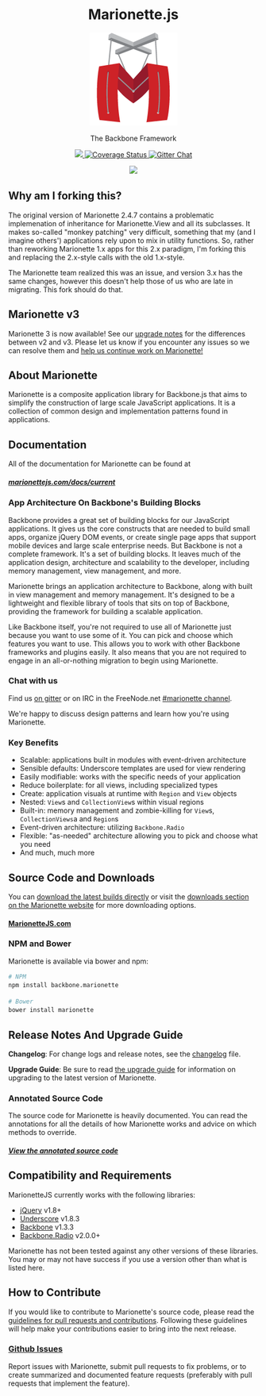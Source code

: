 <h1 align="center">Marionette.js</h1>
<p align="center">
  <img title="backbone marionette" src='https://github.com/marionettejs/backbone.marionette/raw/master/marionette-logo.png' />
</p>
<p align="center">The Backbone Framework</p>
<p align="center">
  <a title='Build Status' href="https://travis-ci.org/marionettejs/backbone.marionette">
    <img src='https://secure.travis-ci.org/marionettejs/backbone.marionette.svg?branch=master' />
  </a>
  <a href='https://coveralls.io/r/marionettejs/backbone.marionette'>
    <img src='https://img.shields.io/coveralls/marionettejs/backbone.marionette.svg' alt='Coverage Status' />
  </a>
  <a href='https://gitter.im/marionettejs/backbone.marionette?utm_source=badge&utm_medium=badge&utm_campaign=pr-badge&utm_content=body_badge'>
    <img src='https://badges.gitter.im/Join%20Chat.svg' alt='Gitter Chat' />
  </a>
</p>
<p align="center">
  <img src='https://saucelabs.com/browser-matrix/marionettejs.svg' alt'Cross Browser Tesing' />
</p>

## Why am I forking this?

The original version of Marionette 2.4.7 contains a problematic implemenation of inheritance for Marionette.View and all its subclasses. It makes so-called "monkey patching" very difficult, something that my (and I imagine others') applications rely upon to mix in utility functions. So, rather than reworking Marionette 1.x apps for this 2.x paradigm, I'm forking this and replacing the 2.x-style calls with the old 1.x-style.

The Marionette team realized this was an issue, and version 3.x has the same changes, however this doesn't help those of us who are late in migrating. This fork should do that.

## Marionette v3

Marionette 3 is now available! See our
[upgrade notes](http://marionettejs.com/docs/v3.0.0) for the differences between
v2 and v3. Please let us know if you encounter any issues so we can resolve
them and
[help us continue work on Marionette!](https://github.com/marionettejs/backbone.marionette/milestones/v3.x)

## About Marionette

Marionette is a composite application library for Backbone.js that
aims to simplify the construction of large scale JavaScript applications.
It is a collection of common design and implementation patterns found in
applications.

## Documentation

All of the documentation for Marionette can be found at

##### [marionettejs.com/docs/current](http://marionettejs.com/docs/current)

### App Architecture On Backbone's Building Blocks

Backbone provides a great set of building blocks for our JavaScript
applications. It gives us the core constructs that are needed to build
small apps, organize jQuery DOM events, or create single page apps that
support mobile devices and large scale enterprise needs. But Backbone is
not a complete framework. It's a set of building blocks. It leaves
much of the application design, architecture and scalability to the
developer, including memory management, view management, and more.

Marionette brings an application architecture to Backbone, along with
built in view management and memory management. It's designed to be a
lightweight and flexible library of tools that sits on top of Backbone,
providing the framework for building a scalable application.

Like Backbone itself, you're not required to use all of Marionette just
because you want to use some of it. You can pick and choose which features
you want to use. This allows you to work with other Backbone
frameworks and plugins easily. It also means that you are not required
to engage in an all-or-nothing migration to begin using Marionette.

### Chat with us

Find us [on gitter](https://gitter.im/marionettejs/backbone.marionette) or on
IRC in the FreeNode.net [#marionette channel](http://freenode.net).

We're happy to discuss design patterns and learn how you're using Marionette.


### Key Benefits

* Scalable: applications built in modules with event-driven architecture
* Sensible defaults: Underscore templates are used for view rendering
* Easily modifiable: works with the specific needs of your application
* Reduce boilerplate: for all views, including specialized types
* Create: application visuals at runtime with `Region` and `View` objects
* Nested: `View`s and `CollectionView`s within visual regions
* Built-in: memory management and zombie-killing for `View`s, `CollectionViews`a and `Region`s
* Event-driven architecture: utilizing `Backbone.Radio`
* Flexible: "as-needed" architecture allowing you to pick and choose what you need
* And much, much more

## Source Code and Downloads

You can
[download the latest builds directly](https://github.com/marionettejs/backbone.marionette/tree/v3.0.0/lib)
or visit the [downloads section on the Marionette website](http://marionettejs.com#download)
for more downloading options.

#### [MarionetteJS.com](http://marionettejs.com#download)

### NPM and Bower

Marionette is available via bower and npm:

```bash
# NPM
npm install backbone.marionette

# Bower
bower install marionette
```

## Release Notes And Upgrade Guide

**Changelog**: For change logs and release notes, see the
[changelog](changelog.md) file.

**Upgrade Guide**: Be sure to read [the upgrade guide](upgradeGuide.md)
for information on upgrading to the latest version of Marionette.


### Annotated Source Code

The source code for Marionette is heavily documented.
You can read the annotations for all the details of how Marionette works and advice on which methods to override.

##### [View the annotated source code](http://marionettejs.com/annotated-src/backbone.marionette)

## Compatibility and Requirements

MarionetteJS currently works with the following libraries:

* [jQuery](http://jquery.com) v1.8+
* [Underscore](http://underscorejs.org) v1.8.3
* [Backbone](http://backbonejs.org) v1.3.3
* [Backbone.Radio](https://github.com/marionettejs/backbone.radio) v2.0.0+

Marionette has not been tested against any other versions of these
libraries. You may or may not have success if you use a version other
than what is listed here.

## How to Contribute

If you would like to contribute to Marionette's source code, please read
the [guidelines for pull requests and contributions](CONTRIBUTING.md).
Following these guidelines will help make your contributions easier to
bring into the next release.

### [Github Issues](https://github.com/marionettejs/backbone.marionette/issues)

Report issues with Marionette, submit pull requests to fix problems, or to
create summarized and documented feature requests (preferably with pull
requests that implement the feature).
